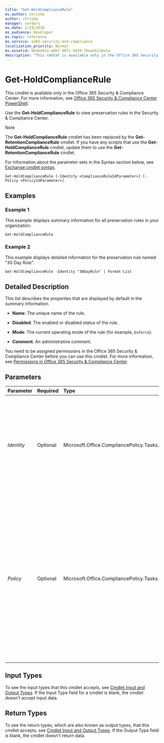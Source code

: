 ```yaml
---
title: "Get-HoldComplianceRule"
ms.author: chrisda
author: chrisda
manager: serdars
ms.date: 1/19/2018
ms.audience: Developer
ms.topic: reference
ms.service: o365-security-and-compliance
localization_priority: Normal
ms.assetid: bbdee91a-a0e7-40fc-9439-7beae5218e5a
description: "This cmdlet is available only in the Office 365 Security &amp; Compliance Center. For more information, see Office 365 Security &amp; Compliance Center PowerShell."
---
```


# Get-HoldComplianceRule

This cmdlet is available only in the Office 365 Security &amp; Compliance Center. For more information, see [Office 365 Security &amp; Compliance Center PowerShell](https://technet.microsoft.com/library/mt587091.aspx).
  
Use the **Get-HoldComplianceRule** to view preservation rules in the Security &amp; Compliance Center.
  
> [!NOTE]
> The **Get-HoldComplianceRule** cmdlet has been replaced by the **Get-RetentionComplianceRule** cmdlet. If you have any scripts that use the **Get-HoldComplianceRule** cmdlet, update them to use the **Get-RetentionComplianceRule** cmdlet.
  
For information about the parameter sets in the Syntax section below, see [Exchange cmdlet syntax](https://technet.microsoft.com/library/bb123552.aspx).
  
```
Get-HoldComplianceRule [-Identity <ComplianceRuleIdParameter>] [-Policy <PolicyIdParameter>]

```

## Examples
<a name="Examples"> </a>

### Example 1

This example displays summary information for all preservation rules in your organization.
  
```
Get-HoldComplianceRule
```

### Example 2

This example displays detailed information for the preservation rule named "30 Day Rule".
  
```
Get-HoldComplianceRule -Identity "30DayRule" | Format-List
```

## Detailed Description
<a name="DetailedDescription"> </a>

This list describes the properties that are displayed by default in the summary information.
  
- **Name**: The unique name of the rule.
    
- **Disabled**: The enabled or disabled status of the rule.
    
- **Mode**: The current operating mode of the rule (for example, `Enforce`).
    
- **Comment**: An administrative comment.
    
You need to be assigned permissions in the Office 365 Security &amp; Compliance Center before you can use this cmdlet. For more information, see [Permissions in Office 365 Security &amp; Compliance Center](https://go.microsoft.com/fwlink/p/?LinkId=511920). 
  
## Parameters
<a name="DetailedDescription"> </a>

|**Parameter**|**Required**|**Type**|**Description**|
|:-----|:-----|:-----|:-----|
| _Identity_ <br/> |Optional  <br/> |Microsoft.Office.CompliancePolicy.Tasks.ComplianceRuleIdParameter  <br/> | The _Identity_ parameter specifies the preservation rule you want to view. You can use any value that uniquely identifies the rule. For example: <br/>  Name <br/>  Distinguished name (DN) <br/>  GUID <br/> |
| _Policy_ <br/> |Optional  <br/> |Microsoft.Office.CompliancePolicy.Tasks.PolicyIdParameter  <br/> | The _Policy_ parameter filters the preservation rule results by the associated preservation policy. You can use any value that uniquely identifies the policy. For example: <br/>  Name <br/>  Distinguished name (DN) <br/>  GUID <br/>  You can use this parameter with the _Identity_ parameter in the same command. <br/> |
   
## Input Types
<a name="InputTypes"> </a>

To see the input types that this cmdlet accepts, see [Cmdlet Input and Output Types](http://go.microsoft.com/fwlink/p/?linkId=616387). If the Input Type field for a cmdlet is blank, the cmdlet doesn't accept input data.
  
## Return Types
<a name="ReturnTypes"> </a>

To see the return types, which are also known as output types, that this cmdlet accepts, see [Cmdlet Input and Output Types](http://go.microsoft.com/fwlink/p/?linkId=616387). If the Output Type field is blank, the cmdlet doesn't return data.
  

